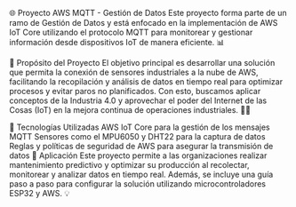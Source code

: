🌐 Proyecto AWS MQTT - Gestión de Datos
Este proyecto forma parte de un ramo de Gestión de Datos y está enfocado en la implementación de AWS IoT Core utilizando el protocolo MQTT para monitorear y gestionar información desde dispositivos IoT de manera eficiente. 📊

🚀 Propósito del Proyecto
El objetivo principal es desarrollar una solución que permita la conexión de sensores industriales a la nube de AWS, facilitando la recopilación y análisis de datos en tiempo real para optimizar procesos y evitar paros no planificados. Con esto, buscamos aplicar conceptos de la Industria 4.0 y aprovechar el poder del Internet de las Cosas (IoT) en la mejora continua de operaciones industriales. 🔧🤖

🔑 Tecnologías Utilizadas
AWS IoT Core para la gestión de los mensajes MQTT
Sensores como el MPU6050 y DHT22 para la captura de datos
Reglas y políticas de seguridad de AWS para asegurar la transmisión de datos
📡 Aplicación
Este proyecto permite a las organizaciones realizar mantenimiento predictivo y optimizar su producción al recolectar, monitorear y analizar datos en tiempo real. Además, se incluye una guía paso a paso para configurar la solución utilizando microcontroladores ESP32 y AWS. 💡
